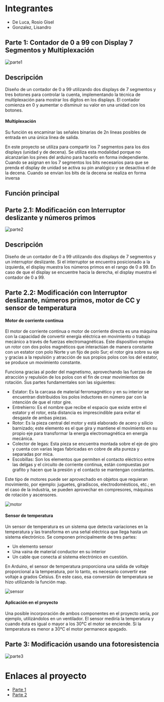 # Integrantes
* De Luca, Rosio Gisel
* Gonzalez, Lisandro

## Parte 1: Contador de 0 a 99 con Display 7 Segmentos y Multiplexación
![parte1](https://github.com/Rosiodl/ProyectosArduino/assets/89924780/5386cd02-d114-434a-b501-2f6732091567)


## Descripción
Diseño de un contador de 0 a 99 utilizando dos displays de 7 segmentos y tres botones para
controlar la cuenta, implementando la técnica de multiplexación para mostrar los dígitos
en los displays. El contador comienza en 0 y aumentar o disminuir su valor en una unidad con los botones.

#### Multiplexación
Su función es encaminar las señales binarias de 2n líneas posibles de entrada en una única línea de salida. 

En este proyecto se utiliza para compartir los 7 segmentos para los dos displays (unidad y de decena). 
Se utiliza esta modalidad porque no alcanzarían los pines del arduino para hacerlo en forma independiente.
Cuando se asignan en los 7 segmentos los bits necesarios para que se prenda el display de unidad se activa su pin analógico y se desactiva el de la decena. 
Cuando se envian los bits de la decena se realiza en forma inversa

## Función principal

## Parte 2.1: Modificación con Interruptor deslizante y números primos


![parte2](https://github.com/Rosiodl/ProyectosArduino/assets/89924780/7b74981b-76b0-4c4d-8d54-20e56e792ba6)

## Descripción
Diseño de un contador de 0 a 99 utilizando dos displays de 7 segmentos y un interruptor deslizante.
Si el interruptor se encuentra posicionado a la izquierda, el display muestra los números primos en el rango de 0 a 99.
En caso de que el display se encuentre hacia la derecha, el display muestra el contador de 0 a 99.

## Parte 2.2: Modificación con Interruptor deslizante, números primos, motor de CC y sensor de temperatura

#### Motor de corriente continua

El motor de corriente continua o motor de corriente directa es una máquina con la capacidad de convertir energía eléctrica en movimiento o trabajo mecánico a través de fuerzas electromagnéticas.
Este dispositivo emplea un rotor con dos polos magnéticos que interactúan de manera constante con un estator con polo Norte y un fijo de polo Sur; el rotor gira sobre su eje y gracias a la repulsión y atracción de sus propios polos con los del estator, se produce un movimiento constante.

Funciona gracias al poder del magnetismo, aprovechando las fuerzas de atracción y repulsión de los polos con el fin de crear movimientos de rotación.
Sus partes fundamentales son las siguientes:

* Estator: Es la carcasa de material ferromagnético y en su interior se encuentran distribuidos los polos inductores en número par con la intención de que el rotor gire.
* Entrehierro: Es el nombre que recibe el espacio que existe entre el estator y el rotor, esta distancia es imprescindible para evitar el desgaste de ambas piezas.
* Rotor: Es la pieza central del motor y está elaborado de acero y silicio barnizado; este elemento es el que gira y mantiene el movimiento en su propio eje para transformar la energía electromagnética en energía mecánica.
* Colector de legas: Esta pieza se encuentra montada sobre el eje de giro y cuenta con varias legas fabricadas en cobre de alta pureza y separadas por mica.
* Escobillas: Son los elementos que permiten el contacto eléctrico entre las delgas y el circuito de corriente continua, están compuestas por grafito y hacen que la presión y el contacto se mantengan constantes.
  
Este tipo de motores puede ser aprovechado en objetos que requieran movimiento, por ejemplo: juguetes, giradiscos, electrodomésticos, etc.; en el caso de la industria, se pueden aprovechar en compresores, máquinas de rotación y ascensores.

![motor](https://github.com/Rosiodl/ProyectosArduino/assets/89924780/57858401-4a24-4d30-8b90-9a70dc551479)


#### Sensor de temperatura

Un sensor de temperatura es un sistema que detecta variaciones en la temperatura y las transforma en una señal eléctrica que llega hasta un sistema electrónico.
Se componen principalmente de tres partes:
* Un elemento sensor
* Una vaina de material conductor en su interior
* Un cable que conecta al sistema electrónico en cuestión.
  
En Arduino, el sensor de temperatura proporciona una salida de voltaje proporcional a la temperatura, por lo tanto, es necesario convertir ese voltaje a grados Celsius. En este caso, esa conversión de temperatura se hizo utilizando la función map.


![sensor](https://github.com/Rosiodl/ProyectosArduino/assets/89924780/5e54bd23-f414-4169-94ba-e498d40bbc86)


#### Aplicación en el proyecto

Una posible incorporación de ambos componentes en el proyecto sería, por ejemplo, utilizándolos en un ventilador. El sensor mediría la temperatura y cuando ésta es igual o mayor a los 30°C el motor se enciende. Si la temperatura es menor a 30°C el motor permanece apagado.

## Parte 3: Modificación usando una fotoresistencia

![parte3](https://github.com/Rosiodl/ProyectosArduino/assets/89924780/c082abb9-b54f-43ad-9f4e-09f1af02a95f)


# Enlaces al proyecto
* [Parte 1](https://www.tinkercad.com/things/ajBtQkZgpyX-copy-of-primer-parcial-parte-1/editel?sharecode=kyloOgjOjRCKmidilat9jocpUBs_b18UxDfPWX8ttG4) 
* [Parte 2](https://www.tinkercad.com/things/ks8qoWAqN0g-primer-parcial-parte-2/editel?sharecode=6q1re_Cas0dJkWkAkpKIjD-2QozqC5lB7e4nQ291InQ) 
